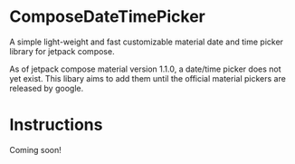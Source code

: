 # ComposeDateTimePicker
A simple light-weight and fast customizable material date and time picker library for jetpack compose.

As of jetpack compose material version 1.1.0, a date/time picker does not yet exist.
This libary aims to add them until the official material pickers are released by google.

# Instructions
Coming soon!
